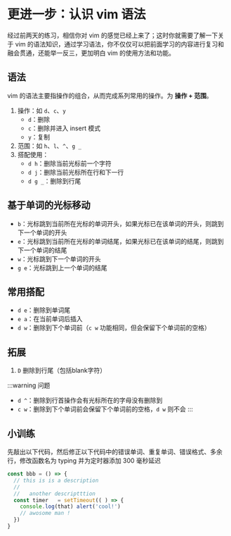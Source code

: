 # 更进一步：认识 vim 语法
  经过前两天的练习，相信你对 vim 的感觉已经上来了；这时你就需要了解一下关于 vim 的语法知识，通过学习语法，你不仅仅可以把前面学习的内容进行复习和融会贯通，还能举一反三，更加明白 vim 的使用方法和功能。
## 语法
  vim 的语法主要指操作的组合，从而完成系列常用的操作。为 **操作 + 范围**。

  1. 操作：如 `d`、`c`、`y`
      - `d`：删除
      - `c`：删除并进入 insert 模式
      - `y`：复制
  2. 范围：如 `h`、`l`、`^`、`g _`
  3. 搭配使用：
      - `d h`：删除当前光标前一个字符
      - `d j`：删除当前光标所在行和下一行
      - `d g _`：删除到行尾

## 基于单词的光标移动

  - `b`：光标跳到当前所在光标的单词开头，如果光标已在该单词的开头，则跳到下一个单词的开头
  - `e`：光标跳到当前所在光标的单词结尾，如果光标已在该单词的结尾，则跳到下一个单词的结尾
  - `w`：光标跳到下一个单词的开头
  - `g e`：光标跳到上一个单词的结尾

## 常用搭配

  - `d e`：删除到单词尾
  - `e a`：在当前单词后插入
  - `d w`：删除到下个单词前（`c w` 功能相同，但会保留下个单词前的空格）

## 拓展

1. `D` 删除到行尾（包括blank字符）

:::warning 问题
- `d ^`：删除到行首操作会有光标所在的字母没有删除到
- `c w`：删除到下个单词前会保留下个单词前的空格，`d w` 则不会
:::

## 小训练
先敲出以下代码，然后修正以下代码中的错误单词、重复单词、错误格式、多余行，修改函数名为 typing 并为定时器添加 300 毫秒延迟
```js
const bbb = () => {
  // this is is a description
  //
  //   another descriptttion 
  const timer   = setTimeout(( ) => {
    console.log(that) alert('cool!')
    // awosome man !
  })
}
```